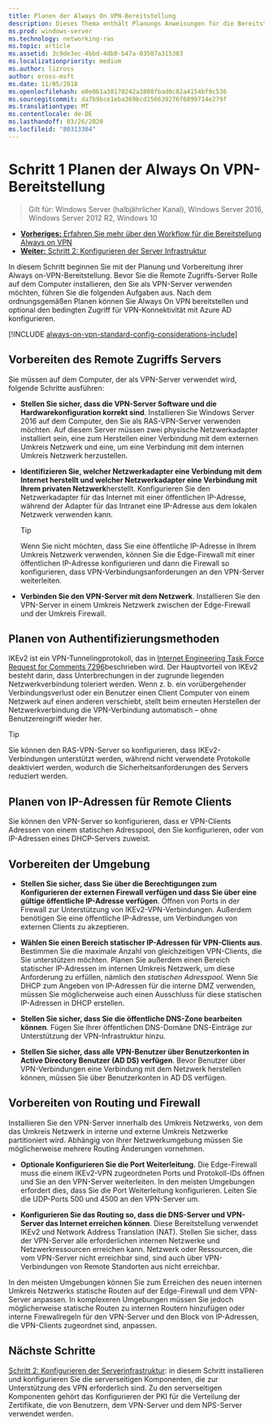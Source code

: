 ```yaml
---
title: Planen der Always On VPN-Bereitstellung
description: Dieses Thema enthält Planungs Anweisungen für die Bereitstellung von Always on-VPN in Windows Server 2016.
ms.prod: windows-server
ms.technology: networking-ras
ms.topic: article
ms.assetid: 3c9de3ec-4bbd-4db0-b47a-03507a315383
ms.localizationpriority: medium
ms.author: lizross
author: eross-msft
ms.date: 11/05/2018
ms.openlocfilehash: e0e061a38170242a3808fbad0c82a4154bf9c536
ms.sourcegitcommit: da7b9bce1eba369bcd156639276f6899714e279f
ms.translationtype: MT
ms.contentlocale: de-DE
ms.lasthandoff: 03/26/2020
ms.locfileid: "80313304"
---
```

# <a name="step-1-plan-the-always-on-vpn-deployment"></a>Schritt 1 Planen der Always On VPN-Bereitstellung

>Gilt für: Windows Server (halbjährlicher Kanal), Windows Server 2016, Windows Server 2012 R2, Windows 10

- [**Vorheriges:** Erfahren Sie mehr über den Workflow für die Bereitstellung Always on VPN](always-on-vpn-deploy-deployment.md)
- [**Weiter:** Schritt 2: Konfigurieren der Server Infrastruktur](vpn-deploy-server-infrastructure.md)

In diesem Schritt beginnen Sie mit der Planung und Vorbereitung ihrer Always on-VPN-Bereitstellung. Bevor Sie die Remote Zugriffs-Server Rolle auf dem Computer installieren, den Sie als VPN-Server verwenden möchten, führen Sie die folgenden Aufgaben aus. Nach dem ordnungsgemäßen Planen können Sie Always On VPN bereitstellen und optional den bedingten Zugriff für VPN-Konnektivität mit Azure AD konfigurieren.

[!INCLUDE [always-on-vpn-standard-config-considerations-include](../../../includes/always-on-vpn-standard-config-considerations-include.md)]

## <a name="prepare-the-remote-access-server"></a>Vorbereiten des Remote Zugriffs Servers

Sie müssen auf dem Computer, der als VPN-Server verwendet wird, folgende Schritte ausführen:

- **Stellen Sie sicher, dass die VPN-Server Software und die Hardwarekonfiguration korrekt sind**. Installieren Sie Windows Server 2016 auf dem Computer, den Sie als RAS-VPN-Server verwenden möchten. Auf diesem Server müssen zwei physische Netzwerkadapter installiert sein, eine zum Herstellen einer Verbindung mit dem externen Umkreis Netzwerk und eine, um eine Verbindung mit dem internen Umkreis Netzwerk herzustellen.

- **Identifizieren Sie, welcher Netzwerkadapter eine Verbindung mit dem Internet herstellt und welcher Netzwerkadapter eine Verbindung mit Ihrem privaten Netzwerk**herstellt. Konfigurieren Sie den Netzwerkadapter für das Internet mit einer öffentlichen IP-Adresse, während der Adapter für das Intranet eine IP-Adresse aus dem lokalen Netzwerk verwenden kann.

    >[!TIP]
    >Wenn Sie nicht möchten, dass Sie eine öffentliche IP-Adresse in Ihrem Umkreis Netzwerk verwenden, können Sie die Edge-Firewall mit einer öffentlichen IP-Adresse konfigurieren und dann die Firewall so konfigurieren, dass VPN-Verbindungsanforderungen an den VPN-Server weiterleiten.

- **Verbinden Sie den VPN-Server mit dem Netzwerk**. Installieren Sie den VPN-Server in einem Umkreis Netzwerk zwischen der Edge-Firewall und der Umkreis Firewall.

## <a name="plan-authentication-methods"></a>Planen von Authentifizierungsmethoden

IKEv2 ist ein VPN-Tunnelingprotokoll, das in [Internet Engineering Task Force Request for Comments 7296](https://datatracker.ietf.org/doc/rfc7296/)beschrieben wird. Der Hauptvorteil von IKEv2 besteht darin, dass Unterbrechungen in der zugrunde liegenden Netzwerkverbindung toleriert werden. Wenn z. b. ein vorübergehender Verbindungsverlust oder ein Benutzer einen Client Computer von einem Netzwerk auf einen anderen verschiebt, stellt beim erneuten Herstellen der Netzwerkverbindung die VPN-Verbindung automatisch – ohne Benutzereingriff wieder her.

>[!TIP]
>Sie können den RAS-VPN-Server so konfigurieren, dass IKEv2-Verbindungen unterstützt werden, während nicht verwendete Protokolle deaktiviert werden, wodurch die Sicherheitsanforderungen des Servers reduziert werden. 

## <a name="plan-ip-addresses-for-remote-clients"></a>Planen von IP-Adressen für Remote Clients

Sie können den VPN-Server so konfigurieren, dass er VPN-Clients Adressen von einem statischen Adresspool, den Sie konfigurieren, oder von IP-Adressen eines DHCP-Servers zuweist. 

## <a name="prepare-the-environment"></a>Vorbereiten der Umgebung

- **Stellen Sie sicher, dass Sie über die Berechtigungen zum Konfigurieren der externen Firewall verfügen und dass Sie über eine gültige öffentliche IP-Adresse verfügen**. Öffnen von Ports in der Firewall zur Unterstützung von IKEv2-VPN-Verbindungen. Außerdem benötigen Sie eine öffentliche IP-Adresse, um Verbindungen von externen Clients zu akzeptieren.

- **Wählen Sie einen Bereich statischer IP-Adressen für VPN-Clients aus**. Bestimmen Sie die maximale Anzahl von gleichzeitigen VPN-Clients, die Sie unterstützen möchten. Planen Sie außerdem einen Bereich statischer IP-Adressen im internen Umkreis Netzwerk, um diese Anforderung zu erfüllen, nämlich den *statischen Adresspool*. Wenn Sie DHCP zum Angeben von IP-Adressen für die interne DMZ verwenden, müssen Sie möglicherweise auch einen Ausschluss für diese statischen IP-Adressen in DHCP erstellen.

- **Stellen Sie sicher, dass Sie die öffentliche DNS-Zone bearbeiten können**. Fügen Sie Ihrer öffentlichen DNS-Domäne DNS-Einträge zur Unterstützung der VPN-Infrastruktur hinzu. 

- **Stellen Sie sicher, dass alle VPN-Benutzer über Benutzerkonten in Active Directory Benutzer (AD DS) verfügen**. Bevor Benutzer über VPN-Verbindungen eine Verbindung mit dem Netzwerk herstellen können, müssen Sie über Benutzerkonten in AD DS verfügen.

## <a name="prepare-routing-and-firewall"></a>Vorbereiten von Routing und Firewall 

Installieren Sie den VPN-Server innerhalb des Umkreis Netzwerks, von dem das Umkreis Netzwerk in interne und externe Umkreis Netzwerke partitioniert wird. Abhängig von Ihrer Netzwerkumgebung müssen Sie möglicherweise mehrere Routing Änderungen vornehmen.

- **Optionale Konfigurieren Sie die Port Weiterleitung.** Die Edge-Firewall muss die einem IKEv2-VPN zugeordneten Ports und Protokoll-IDs öffnen und Sie an den VPN-Server weiterleiten. In den meisten Umgebungen erfordert dies, dass Sie die Port Weiterleitung konfigurieren. Leiten Sie die UDP-Ports 500 und 4500 an den VPN-Server um.

- **Konfigurieren Sie das Routing so, dass die DNS-Server und VPN-Server das Internet erreichen können**. Diese Bereitstellung verwendet IKEv2 und Network Address Translation (NAT). Stellen Sie sicher, dass der VPN-Server alle erforderlichen internen Netzwerke und Netzwerkressourcen erreichen kann. Netzwerk oder Ressourcen, die vom VPN-Server nicht erreichbar sind, sind auch über VPN-Verbindungen von Remote Standorten aus nicht erreichbar.

In den meisten Umgebungen können Sie zum Erreichen des neuen internen Umkreis Netzwerks statische Routen auf der Edge-Firewall und dem VPN-Server anpassen. In komplexeren Umgebungen müssen Sie jedoch möglicherweise statische Routen zu internen Routern hinzufügen oder interne Firewallregeln für den VPN-Server und den Block von IP-Adressen, die VPN-Clients zugeordnet sind, anpassen.

## <a name="next-steps"></a>Nächste Schritte

[Schritt 2: Konfigurieren der Serverinfrastruktur](vpn-deploy-server-infrastructure.md): in diesem Schritt installieren und konfigurieren Sie die serverseitigen Komponenten, die zur Unterstützung des VPN erforderlich sind. Zu den serverseitigen Komponenten gehört das Konfigurieren der PKI für die Verteilung der Zertifikate, die von Benutzern, dem VPN-Server und dem NPS-Server verwendet werden.